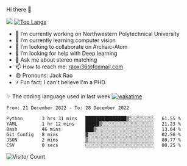 Hi there 👋

![](https://github-readme-stats.vercel.app/api?username=Raohaocheng)
[![Top Langs](https://github-readme-stats.vercel.app/api/top-langs/?username=Raohaocheng&layout=compact)](https://github.com/anuraghazra/github-readme-stats)

- 🔭 I’m currently working on Northwestern Polytechnical University
- 🌱 I’m currently learning computer vision
- 👯 I’m looking to collaborate on Archaic-Atom
- 🤔 I’m looking for help with Deep learning
- 💬 Ask me about stereo matching
- 📫 How to reach me: raoxi36@foxmail.com
- 😄 Pronouns: Jack Rao
- ⚡ Fun fact: I can't believe I'm a PHD.

✨ The coding language used in last week [![wakatime](https://wakatime.com/badge/user/51ec5ec7-4742-4243-9eea-732ade32c0b7.svg)](https://wakatime.com/@51ec5ec7-4742-4243-9eea-732ade32c0b7)
<!--START_SECTION:waka-->

```text
From: 21 December 2022 - To: 28 December 2022

Python       3 hrs 31 mins   ███████████████▒░░░░░░░░░   61.55 %
YAML         1 hr 12 mins    █████▒░░░░░░░░░░░░░░░░░░░   21.23 %
Bash         46 mins         ███▒░░░░░░░░░░░░░░░░░░░░░   13.64 %
Git Config   8 mins          ▓░░░░░░░░░░░░░░░░░░░░░░░░   02.56 %
JSON         2 mins          ▒░░░░░░░░░░░░░░░░░░░░░░░░   00.77 %
CSV          0 secs          ░░░░░░░░░░░░░░░░░░░░░░░░░   00.25 %
```

<!--END_SECTION:waka-->

![Visitor Count](https://profile-counter.glitch.me/Raohaocheng/count.svg)
